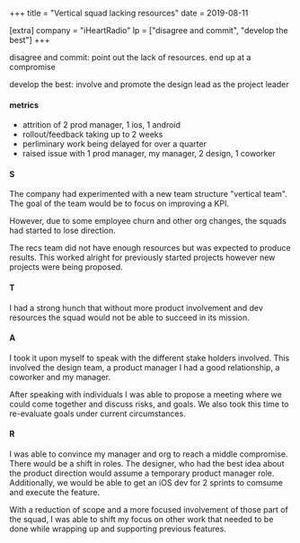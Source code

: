 +++
title = "Vertical squad lacking resources"
date = 2019-08-11

[extra]
company = "iHeartRadio"
lp = ["disagree and commit", "develop the best"]
+++

disagree and commit: point out the lack of resources. end up at a compromise

develop the best: involve and promote the design lead as the project leader

#### metrics
- attrition of 2 prod manager, 1 ios, 1 android
- rollout/feedback taking up to 2 weeks
- perliminary work being delayed for over a quarter
- raised issue with 1 prod manager, my manager, 2 design, 1 coworker

#### S
The company had experimented with a new team structure "vertical team". The goal of the team would be to focus on improving a KPI.

However, due to some employee churn and other org changes, the squads had started to lose direction.

The recs team did not have enough resources but was expected to produce results. This worked alright for previously started projects however new projects were
being proposed.

#### T
I had a strong hunch that without more  product involvement and dev resources the squad would not be able to succeed in its mission.

#### A
I took it upon myself to speak with the different stake holders involved. This involved the design team, a product manager I had a good relationship, a coworker and my manager.

After speaking with individuals I was able to propose a meeting where we could come together and discuss risks, and goals. We also took this time to re-evaluate goals under current circumstances.

#### R
I was able to convince my manager and org to reach a middle compromise. There would be a shift in roles. The designer, who had the best idea about the product direction would assume a temporary product manager role. Additionally, we would be able to get an iOS dev for 2 sprints to comsume and execute the feature.

With a reduction of scope and a more focused involvement of those part of the squad, I was able to shift my focus on other work that needed to be done while wrapping up and supporting previous features.


